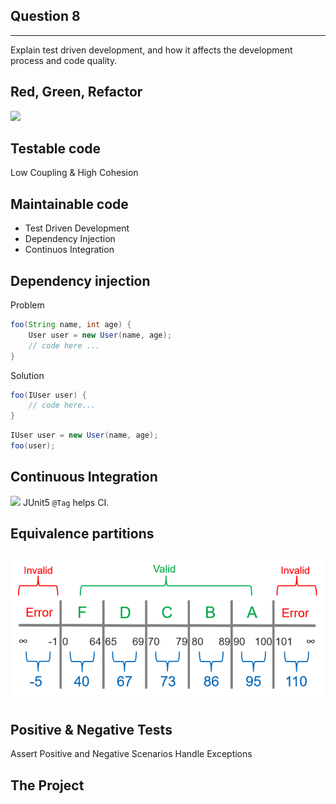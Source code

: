 <!-- slide -->

## Question 8
---
Explain test driven development, and how it affects
the development process and code quality.

<!-- slide -->

## Red, Green, Refactor
![](https://i.imgur.com/TDqCuVd.png)

<!-- slide --->

## Testable code
Low Coupling & High Cohesion

<!-- slide --->

## Maintainable code
* Test Driven Development
* Dependency Injection
* Continuos Integration

<!-- slide --->

## Dependency injection
Problem
```java
foo(String name, int age) {
    User user = new User(name, age);
    // code here ...
}
```

Solution
```java
foo(IUser user) {
    // code here...
}
```
```java
IUser user = new User(name, age);
foo(user);
```

<!-- slide -->

## Continuous Integration
![](https://i.imgur.com/klQuIlh.png)
JUnit5 `@Tag` helps CI.

<!-- slide --->

## Equivalence partitions
![equivalence partitions](../assets/equivalence-partitions.png)  

<!-- slide --->

## Positive & Negative Tests
Assert Positive and Negative Scenarios
Handle Exceptions

<!-- slide --->

## The Project